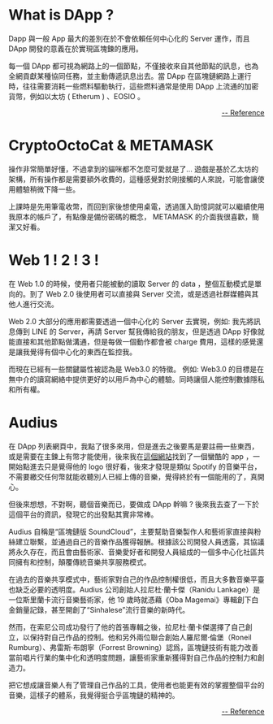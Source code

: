 # What is DApp ?
Dapp 與一般 App 最大的差別在於不會依賴任何中心化的 Server 運作，而且 DApp 開發的意義在於實現區塊鍊的應用。

每一個 DApp 都可視為網路上的一個節點，不僅接收來自其他節點的訊息，也為全網貢獻某種協同任務，並主動傳遞訊息出去。當 DApp 在區塊鏈網路上運行時，往往需要消耗一些燃料驅動執行，這些燃料通常是使用 DApp 上流通的加密貨幣，例如以太坊 ( Etherum ) 、EOSIO 。
<div style="text-align: right">
<a href="https://medium.com/7sevencoin/dapp-%E5%92%8C-app-%E5%93%AA%E8%A3%A1%E4%B8%8D%E4%B8%80%E6%A8%A3-17894dd16e8a">-- Reference </a>
</div>

# CryptoOctoCat & METAMASK
操作非常簡單好懂，不過拿到的貓咪都不怎麼可愛就是了...
遊戲是基於乙太坊的架構，所有操作都是需要額外收費的，這種感覺對於剛接觸的人來說，可能會讓使用體驗稍微下降一些。

上課時是先用筆電收幣，而回到家後想使用桌電，透過匯入助憶詞就可以繼續使用我原本的帳戶了，有點像是備份密碼的概念， METAMASK 的介面我很喜歡，簡潔又好看。

# Web 1 ! 2 ! 3 !
在 Web 1.0 的時候，使用者只能被動的讀取 Server 的 data ，整個互動模式是單向的。到了 Web 2.0 後使用者可以直接與 Server 交流，或是透過社群媒體與其他人進行交流。

Web 2.0 大部分的應用都需要透過一個中心化的 Server 去實現，例如: 我先將訊息傳到 LINE 的 Server，再請 Server 幫我傳給我的朋友，但是透過 DApp 好像就能直接和其他節點做溝通，但是每做一個動作都會被 charge 費用，這樣的感覺還是讓我覺得有個中心化的東西在監控我。

而現在已經有一些關鍵屬性被認為是 Web3.0 的特徵。 例如: Web3.0 的目標是在無中介的讀寫網絡中提供更好的以用戶為中心的體驗。同時讓個人能控制數據隱私和所有權。

# Audius
在 DApp 列表網頁中，我點了很多來用，但是進去之後要馬是要註冊一些東西，或是需要在主鍊上有幣才能使用，後來我在[這個網站](https://www.dapp.com/zh)找到了一個蠻酷的 app ，一開始點進去只是覺得他的 logo 很好看，後來才發現是類似 Spotify 的音樂平台，不需要繳交任何幣就能收聽別人已經上傳的音樂，覺得終於有一個能用的了，真開心。

但後來想想，不對啊，聽個音樂而已，要做成 DApp 幹嘛 ? 後來我去查了一下於這個平台的資訊，發現它的出發點其實非常棒。

Audius 自稱是“區塊鏈版 SoundCloud”，主要幫助音樂製作人和藝術家直接與粉絲建立聯繫，並通過自己的音樂作品獲得報酬。根據該公司開發人員透露，其協議將永久存在，而且會由藝術家、音樂愛好者和開發人員組成的一個多中心化社區共同擁有和控制，顛覆傳統音樂共享服務模式。

在過去的音樂共享模式中，藝術家對自己的作品控制權很低，而且大多數音樂平臺也缺乏必要的透明度。Audius 公司創始人拉尼杜·蘭卡傑（Ranidu Lankage）是一位斯里蘭卡流行音樂藝術家，他 19 歲時就憑藉《Oba Magemai》專輯創下白金銷量記錄，甚至開創了“Sinhalese”流行音樂的新時代。

然而，在索尼公司成功發行了他的首張專輯之後，拉尼杜·蘭卡傑選擇了自己創立，以保持對自己作品的控制。他和另外兩位聯合創始人羅尼爾·倫堡（Roneil Rumburg）、弗雷斯·布朗寧（Forrest Browning）認爲，區塊鏈技術有能力改善當前唱片行業的集中化和透明度問題，讓藝術家重新獲得對自己作品的控制力和創造力。

把它想成讓音樂人有了管理自己作品的工具，使用者也能更有效的掌握整個平台的音樂，這樣子的體系，我覺得挺合乎區塊鏈的精神的。

<div style="text-align: right">
<a href="https://medium.com/ktrade/%E8%98%8B%E6%9E%9C%E6%8E%A8%E5%87%BA%E4%BB%A5%E5%A4%AA%E5%9D%8A%E5%8D%80%E5%A1%8A%E9%8F%88%E9%9F%B3%E6%A8%82dapp-audius%E5%B9%AB%E5%89%B5%E4%BD%9C%E4%BA%BA%E5%A5%AA%E5%9B%9E%E4%BD%9C%E5%93%81%E6%8E%A7%E5%88%B6%E6%AC%8A-7d103a5e0ff8">-- Reference </a>
</div>








